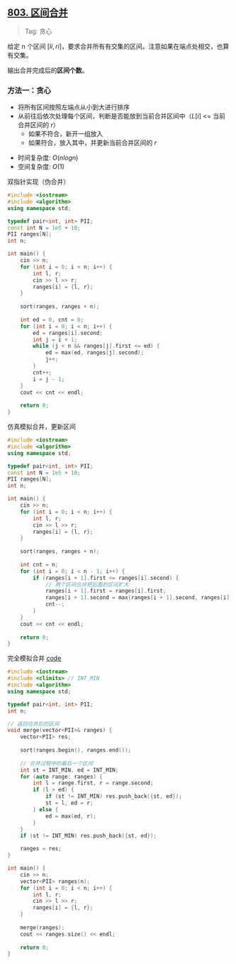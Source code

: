 ## [803. 区间合并](https://www.acwing.com/problem/content/805/)

> Tag: 贪心

给定 n 个区间 $[li,ri]$，要求合并所有有交集的区间。注意如果在端点处相交，也算有交集。

输出合并完成后的**区间个数**。

### 方法一：贪心

- 将所有区间按照左端点从小到大进行排序
- 从前往后依次处理每个区间，判断是否能放到当前合并区间中（$L[i]$ <= 当前合并区间的 $r$）
  - 如果不符合，新开一组放入
  - 如果符合，放入其中，并更新当前合并区间的 $r$

* 时间复杂度: ${O(nlogn)}$
* 空间复杂度: ${O(1)}$

双指针实现（伪合并）

```cpp
#include <iostream>
#include <algorithm>
using namespace std;

typedef pair<int, int> PII;
const int N = 1e5 + 10;
PII ranges[N];
int n;

int main() {
    cin >> n;
    for (int i = 0; i < n; i++) {
        int l, r;
        cin >> l >> r;
        ranges[i] = {l, r};
    }
    
    sort(ranges, ranges + n);
    
    int ed = 0, cnt = 0;
    for (int i = 0; i < n; i++) {
        ed = ranges[i].second;
        int j = i + 1;
        while (j < n && ranges[j].first <= ed) {
            ed = max(ed, ranges[j].second);
            j++;
        }
        cnt++;
        i = j - 1;
    }
    cout << cnt << endl;
    
    return 0;
}
```

仿真模拟合并，更新区间

```cpp
#include <iostream>
#include <algorithm>
using namespace std;

typedef pair<int, int> PII;
const int N = 1e5 + 10;
PII ranges[N];
int n;

int main() {
    cin >> n;
    for (int i = 0; i < n; i++) {
        int l, r;
        cin >> l >> r;
        ranges[i] = {l, r};
    }
    
    sort(ranges, ranges + n);
    
    int cnt = n;
    for (int i = 0; i < n - 1; i++) {
        if (ranges[i + 1].first <= ranges[i].second) {
            // 两个区间合并把后面的区间扩大 
            ranges[i + 1].first = ranges[i].first;
            ranges[i + 1].second = max(ranges[i + 1].second, ranges[i].second);
            cnt--;
        }
    }
    cout << cnt << endl;
    
    return 0;
}
```

完全模拟合并 [code](https://www.acwing.com/activity/content/code/content/40108/)

```cpp
#include <iostream>
#include <climits> // INT_MIN
#include <algorithm>
using namespace std;

typedef pair<int, int> PII;
int n;

// 返回合并后的区间
void merge(vector<PII>& ranges) {
    vector<PII> res;
    
    sort(ranges.begin(), ranges.end());
    
    // 合并过程中的最后一个区间
    int st = INT_MIN, ed = INT_MIN;
    for (auto range: ranges) {
        int l = range.first, r = range.second;
        if (l > ed) {
            if (st != INT_MIN) res.push_back({st, ed});
            st = l, ed = r;
        } else {
            ed = max(ed, r);
        }
    }
    if (st != INT_MIN) res.push_back({st, ed});

    ranges = res;
}

int main() {
    cin >> n;
    vector<PII> ranges(n);
    for (int i = 0; i < n; i++) {
        int l, r;
        cin >> l >> r;
        ranges[i] = {l, r};
    }
    
    merge(ranges);
    cout << ranges.size() << endl;
    
    return 0;
}
```